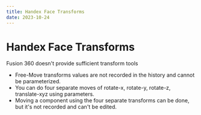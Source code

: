 ```yaml
---
title: Handex Face Transforms
date: 2023-10-24
---
```


# Handex Face Transforms

Fusion 360 doesn't provide sufficient transform tools

* Free-Move transforms values are not recorded in the history and cannot be parameterized.
* You can do four separate moves of rotate-x, rotate-y, rotate-z, translate-xyz using parameters.
* Moving a component using the four separate transforms can be done, but it's not recorded and can't be edited.